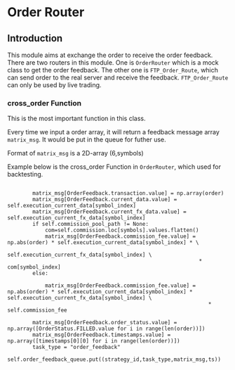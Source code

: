# Order Router

## Introduction

This module aims at exchange the order to receive the order feedback.
There are two routers in this module. One is `OrderRouter` which is a mock class to get the order feedback. The other one is `FTP_Order_Route`, which can send order to the real server and receive the feedback.
`FTP_Order_Route` can only be used by live trading.


### cross_order Function

This is the most important function in this class.

Every time we input a order array, it will return a feedback message array `matrix_msg`. It would be put in the queue for futher use.

Format of `matrix_msg` is a 2D-array (6,symbols)



Example below is the cross_order Function in `OrderRouter`, which used for backtesting.
```

        matrix_msg[OrderFeedback.transaction.value] = np.array(order)
        matrix_msg[OrderFeedback.current_data.value] = self.execution_current_data[symbol_index]
        matrix_msg[OrderFeedback.current_fx_data.value] = self.execution_current_fx_data[symbol_index]
        if self.commission_pool_path != None:
            com=self.commission.loc[symbols].values.flatten()
            matrix_msg[OrderFeedback.commission_fee.value] = np.abs(order) * self.execution_current_data[symbol_index] * \
                                                             self.execution_current_fx_data[symbol_index] \
                                                             * com[symbol_index]
        else:

            matrix_msg[OrderFeedback.commission_fee.value] = np.abs(order) * self.execution_current_data[symbol_index] * self.execution_current_fx_data[symbol_index] \
                                                                * self.commission_fee

        matrix_msg[OrderFeedback.order_status.value] = np.array([OrderStatus.FILLED.value for i in range(len(order))])
        matrix_msg[OrderFeedback.timestamps.value] = np.array([timestamps[0][0] for i in range(len(order))])
        task_type = "order_feedback"
        self.order_feedback_queue.put((strategy_id,task_type,matrix_msg,ts))

```






